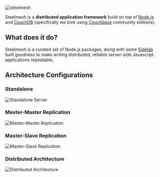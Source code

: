 ![steelmesh](https://github.com/steelmesh/steelmesh/raw/master/assets/steelmesh.png)

Steelmesh is a __distributed application framework__ build on top of [Node.js](http://nodejs.org/) and [CouchDB](http://couchdb.apache.org/) (specifically we love using [Couchbase](http://www.couchbase.org/) community editions).

## What does it do?

Steelmesh is a curated set of Node.js packages, along with some [Sidelab](http://www.sidelab.com) built goodness to make writing distributed, reliable server-side Javascript applications repeatable.

## Architecture Configurations

### Standalone

![Standalone Server](https://github.com/steelmesh/steelmesh/raw/master/assets/arch-standalone.png)

### Master-Master Replication

![Master-Master Replication](https://github.com/steelmesh/steelmesh/raw/master/assets/arch-master-master.png)

### Master-Slave Replication

![Master-Slave Replication](https://github.com/steelmesh/steelmesh/raw/master/assets/arch-master-slave.png)

### Distributed Architecture

![Distributed Architecture](https://github.com/steelmesh/steelmesh/raw/master/assets/arch-distributed.png)